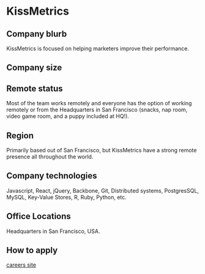 # KissMetrics

## Company blurb

KissMetrics is focused on helping marketers improve their performance.

## Company size

## Remote status

Most of the team works remotely and everyone has the option of working remotely or from the Headquarters in San Francisco (snacks, nap room, video game room, and a puppy included at HQ!).

## Region

Primarily based out of San Francisco, but KissMetrics have a strong remote presence all throughout the world.

## Company technologies

Javascript, React, jQuery, Backbone, Git, Distributed systems, PostgresSQL, MySQL, Key-Value Stores, R, Ruby, Python, etc.

## Office Locations

Headquarters in San Francisco, USA.

## How to apply

[careers site](https://www.kissmetrics.com/careers/)
